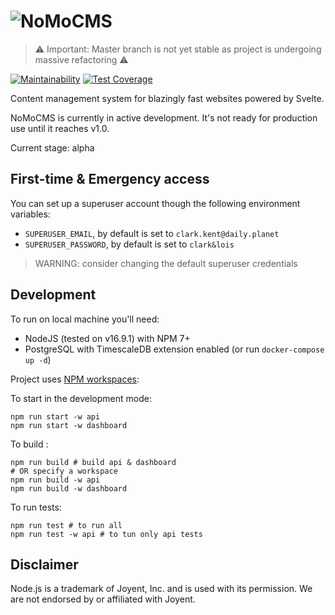# ![NoMoCMS](./logo.svg)

> ⚠️ Important: Master branch is not yet stable as project is undergoing massive refactoring ⚠️

[![Maintainability](https://api.codeclimate.com/v1/badges/fba64515ad8b4aa8c338/maintainability)](https://codeclimate.com/github/ValeriaVG/nomocms/maintainability)
[![Test Coverage](https://api.codeclimate.com/v1/badges/fba64515ad8b4aa8c338/test_coverage)](https://codeclimate.com/github/ValeriaVG/nomocms/test_coverage)

Content management system for blazingly fast websites powered by Svelte.

NoMoCMS is currently in active development. It's not ready for production use until it reaches v1.0.

Current stage: alpha

<!-- ## How to deploy

[![Deploy to DO](https://www.deploytodo.com/do-btn-blue.svg)](https://cloud.digitalocean.com/apps/new?repo=https://github.com/ValeriaVG/nomocms/tree/main&refcode=6ad1223ed047) -->

## First-time & Emergency access

You can set up a superuser account though the following environment variables:

- `SUPERUSER_EMAIL`, by default is set to `clark.kent@daily.planet`
- `SUPERUSER_PASSWORD`, by default is set to `clark&lois`

> WARNING: consider changing the default superuser credentials

## Development

To run on local machine you'll need:

- NodeJS (tested on v16.9.1) with NPM 7+
- PostgreSQL with TimescaleDB extension enabled (or run `docker-compose up -d`)

Project uses [NPM workspaces](https://docs.npmjs.com/cli/v7/using-npm/workspaces):

To start in the development mode:

```
npm run start -w api
npm run start -w dashboard
```

To build :

```
npm run build # build api & dashboard
# OR specify a workspace
npm run build -w api
npm run build -w dashboard
```

To run tests:

```
npm run test # to run all
npm run test -w api # to tun only api tests
```

## Disclaimer

Node.js is a trademark of Joyent, Inc. and is used with its permission. We are not endorsed by or
affiliated with Joyent.
